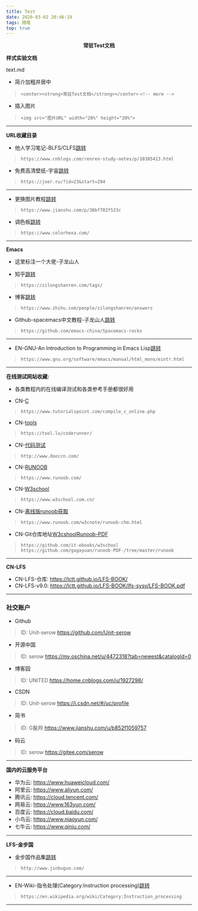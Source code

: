 ```yaml
---
title: Test
date: 2020-03-02 20:46:19
tags: 随笔
top: true
---
```


<center><strong>常驻Test文档</strong></center>

<!-- more -->

**样式实验文档**

<span id="inline-blue"> text.md </span>

<i class="fa fa-pencil"></i>

* 简介加粗并居中
> `<center><strong>常驻Test文档</strong></center>`
> `<!-- more -->`

* 插入图片
> `<img src="图片URL" width="20%" height="20%">`

---

**URL收藏目录**

* 他人学习笔记-BLFS/CLFS[跳转](https://www.cnblogs.com/renren-study-notes/p/10385413.html)
> `https://www.cnblogs.com/renren-study-notes/p/10385413.html`

* 免费高清壁纸-宇宙[跳转](https://joer.ru/?id=23&start=294)
> `https://joer.ru/?id=23&start=294`

---

* 更换图片教程[跳转](https://www.jianshu.com/p/30bf702f533c)
> `https://www.jianshu.com/p/30bf702f533c`

* 调色板[跳转](https://www.colorhexa.com/)
> `https://www.colorhexa.com/`

---

**Emacs**

* 这里标注一个大佬-子龙山人

* 知乎[跳转](https://zilongshanren.com/tags/)
> `https://zilongshanren.com/tags/`

* 博客[跳转](https://www.zhihu.com/people/zilongshanren/answers)
> `https://www.zhihu.com/people/zilongshanren/answers`

* Github-spacemacs中文教程-子龙山人[跳转](https://github.com/emacs-china/Spacemacs-rocks)
> `https://github.com/emacs-china/Spacemacs-rocks`

---

* EN-GNU-An Introduction to Programming in Emacs Lisp[跳转](https://www.gnu.org/software/emacs/manual/html_mono/eintr.html)
> `https://www.gnu.org/software/emacs/manual/html_mono/eintr.html`

---

**在线测试网站收藏:**

* 各类教程内的在线编译测试和各类参考手册都很好用

* CN-[C](https://www.tutorialspoint.com/compile_c_online.php)
> `https://www.tutorialspoint.com/compile_c_online.php`

* CN-[tools](https://tool.lu/coderunner/)
> `https://tool.lu/coderunner/`

* CN-[代码测试](http://www.dooccn.com/)
> `http://www.dooccn.com/`

* CN-[RUNOOB](https://www.runoob.com/)
> `https://www.runoob.com/`

* CN-[W3school](https://www.w3school.com.cn/)
> `https://www.w3school.com.cn/`

* CN-[离线版runoob获取](https://www.runoob.com/w3cnote/runoob-chm.html)
> `https://www.runoob.com/w3cnote/runoob-chm.html`

* CN-Git仓库地址[W3cshool](https://github.com/it-ebooks/w3school)[Runoob-PDF](https://github.com/gagayuan/runoob-PDF-/tree/master/runoob)
> `https://github.com/it-ebooks/w3school`
> `https://github.com/gagayuan/runoob-PDF-/tree/master/runoob`

---

**CN-LFS**

* CN-LFS-仓库: https://lctt.github.io/LFS-BOOK/
* CN-LFS-v9.0: https://lctt.github.io/LFS-BOOK/lfs-sysv/LFS-BOOK.pdf

---

### 社交账户

* Github
> ID: Unit-serow
> https://github.com/Unit-serow

* 开源中国
> ID: serow
> https://my.oschina.net/u/4472318?tab=newest&catalogId=0

* 博客园
> ID: UNITED
> https://home.cnblogs.com/u/1927298/

* CSDN
> ID: Unit-serow
> https://i.csdn.net/#/uc/profile

* 简书
> ID: G鬣羚
> https://www.jianshu.com/u/b852f1059757

* 码云
> ID: serow
> https://gitee.com/serow

---

**国内的云服务平台**

* 华为云: https://www.huaweicloud.com/
* 阿里云: https://www.aliyun.com/
* 腾讯云: https://cloud.tencent.com/
* 网易云: https://www.163yun.com/
* 百度云: https://cloud.baidu.com/
* 小鸟云: https://www.niaoyun.com/
* 七牛云: https://www.qiniu.com/

---

**LFS-金步国**

* 金步国作品集[跳转](http://www.jinbuguo.com/)
> `http://www.jinbuguo.com/`

---

* EN-Wiki-指令处理(Category:Instruction processing)[跳转](https://en.wikipedia.org/wiki/Category:Instruction_processing)
> `https://en.wikipedia.org/wiki/Category:Instruction_processing`

---



